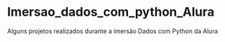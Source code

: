 # Imersao_dados_com_python_Alura
Alguns projetos realizados durante a imersão Dados com Python da Alura

